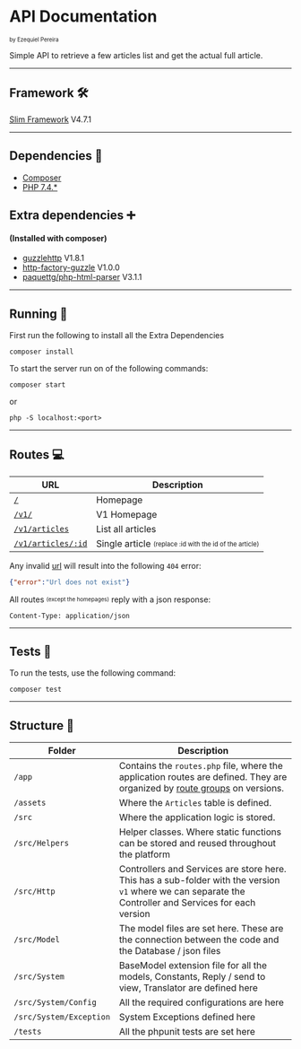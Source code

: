 # API Documentation
<sub><sup>by Ezequiel Pereira</sup></sub>


Simple API to retrieve a few articles list and get the actual full article.

---
## Framework 🛠
[Slim Framework](https://www.slimframework.com/) V4.7.1

---
## Dependencies 🔗
- [Composer](https://getcomposer.org/)
- [PHP 7.4.*](https://www.php.net/downloads.php)

## Extra dependencies ➕
#### (Installed with composer)
- [guzzlehttp](https://github.com/guzzle/guzzle) V1.8.1
- [http-factory-guzzle](https://github.com/http-interop/http-factory-guzzle) V1.0.0
- [paquettg/php-html-parser](https://github.com/paquettg/php-html-parser) V3.1.1

---
## Running 🚀
First run the following to install all the Extra Dependencies
```shell
composer install
```  

To start the server run on of the following commands:

```shell
composer start
```
or
```shell
php -S localhost:<port>
```  

---
## Routes 💻

| URL | Description |
|---|---|
|  [`/`](http://localhost:8888) | Homepage |
| [`/v1/`](http://localhost:8888/v1) | V1 Homepage |
| [`/v1/articles`](http://localhost:8888/v1/articles) | List all articles |
| [`/v1/articles/:id`](http://localhost:8888/v1/articles/1) | Single article <sub><sup>(replace :id with the id of the article)</sup></sub> |

Any invalid [url](http://localhost:8888/invalid-url) will result into the following `404` error:
```json
{"error":"Url does not exist"}
```

All routes <sub><sup>(except the homepages)</sup></sub> reply with a json response:
```http request
Content-Type: application/json
```

---
## Tests 📘

To run the tests, use the following command:
```shell
composer test
```

---
## Structure 📁

| Folder | Description |
|---|---|
| `/app` | Contains the `routes.php` file, where the application routes are defined. They are organized by [route groups](https://www.slimframework.com/docs/v4/objects/routing.html#route-groups) on versions. |
| `/assets` | Where the `Articles` table is defined. |
| `/src` | Where the application logic is stored. |
| `/src/Helpers` | Helper classes. Where static functions can be stored and reused throughout the platform |
| `/src/Http` | Controllers and Services are store here. This has a sub-folder with the version `v1` where we can separate the Controller and Services for each version|
| `/src/Model` | The model files are set here. These are the connection between the code and the Database / json files |
| `/src/System` | BaseModel extension file for all the models, Constants, Reply / send to view, Translator are defined here |
| `/src/System/Config` | All the required configurations are here |
| `/src/System/Exception` | System Exceptions defined here |
| `/tests` | All the phpunit tests are set here |
